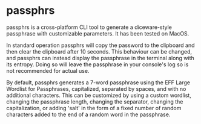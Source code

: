 # passphrs

passphrs is a cross-platform CLI tool to generate a diceware-style passphrase with customizable parameters. It has been tested on MacOS.

In standard operation passphrs will copy the password to the clipboard and then clear the clipboard after 10 seconds. This behaviour can be changed, and passphrs can instead display the passphrase in the terminal along with its entropy. Doing so will leave the passphrase in your console's log so is not recommended for actual use.

By default, passphrs generates a 7-word passphrase using the EFF Large Wordlist for Passphrases, capitalized, separated by spaces, and with no additional characters. This can be customized by using a custom wordlist, changing the passphrase length, changing the separator, changing the capitalization, or adding 'salt' in the form of a fixed number of random characters added to the end of a random word in the passphrase.

